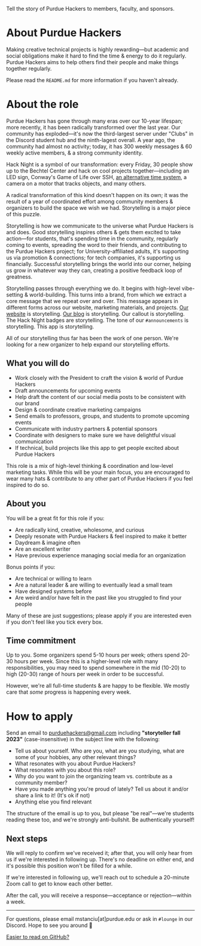 Tell the story of Purdue Hackers to members, faculty, and sponsors.

# About Purdue Hackers

Making creative technical projects is highly rewarding—but academic and social obligations make it hard to find the time & energy to do it regularly. Purdue Hackers aims to help others find their people and make things together regularly.

Please read the `README.md` for more information if you haven't already.

# About the role

Purdue Hackers has gone through many eras over our 10-year lifespan; more recently, it has been radically transformed over the last year. Our community has exploded—it's now the third-largest server under "Clubs" in the Discord student hub and the ninth-lagest overall. A year ago, the community had almost no activity; today, it has 300 weekly messages & 60 weekly active members, & a strong community identity.

Hack Night is a symbol of our transformation: every Friday, 30 people show up to the Bechtel Center and hack on cool projects together—including an LED sign, Conway's Game of Life over SSH, [an alternative time system](https://blog.purduehackers.com/posts/lightning-time), a camera on a motor that tracks objects, and many others.

A radical transformation of this kind doesn't happen on its own; it was the result of a year of coordinated effort among community members & organizers to build the space we wish we had. Storytelling is a major piece of this puzzle.

Storytelling is how we communicate to the universe what Purdue Hackers is and does. Good storytelling inspires others & gets them excited to take action—for students, that's spending time in the community, regularly coming to events, spreading the word to their friends, and contributing to the Purdue Hackers project; for University-affiliated adults, it's supporting us via promotion & connections; for tech companies, it's supporting us financially. Successful storytelling brings the world into our corner, helping us grow in whatever way they can, creating a positive feedback loop of greatness.

Storytelling passes through everything we do. It begins with high-level vibe-setting & world-building. This turns into a brand, from which we extract a core message that we repeat over and over. This message appears in different forms across our website, marketing materials, and projects. [Our website](https://purduehackers.com) is storytelling. [Our blog](https://blog.purduehackers.com) is storytelling. Our callout is storytelling. The Hack Night badges are storytelling. The tone of our `#announcements` is storytelling. This app is storytelling.

All of our storytelling thus far has been the work of one person. We're looking for a new organizer to help expand our storytelling efforts.

## What you will do

- Work closely with the President to craft the vision & world of Purdue Hackers
- Draft announcements for upcoming events
- Help draft the content of our social media posts to be consistent with our brand
- Design & coordinate creative marketing campaigns
- Send emails to professors, groups, and students to promote upcoming events
- Communicate with industry partners & potential sponsors
- Coordinate with designers to make sure we have delightful visual communication
- If technical, build projects like this app to get people excited about Purdue Hackers

This role is a mix of high-level thinking & coordination and low-level marketing tasks. While this will be your main focus, you are encouraged to wear many hats & contribute to any other part of Purdue Hackers if you feel inspired to do so.

## About you

You will be a great fit for this role if you:

- Are radically kind, creative, wholesome, and curious
- Deeply resonate with Purdue Hackers & feel inspired to make it better
- Daydream & imagine often
- Are an excellent writer
- Have previous experience managing social media for an organization

Bonus points if you:

- Are technical or willing to learn
- Are a natural leader & are willing to eventually lead a small team
- Have designed systems before
- Are weird and/or have felt in the past like you struggled to find your people

Many of these are just suggestions; please apply if you are interested even if you don't feel like you tick every box.

## Time commitment

Up to you. Some organizers spend 5-10 hours per week; others spend 20-30 hours per week. Since this is a higher-level role with many responsibilities, you may need to spend somewhere in the mid (10-20) to high (20-30) range of hours per week in order to be successful.

However, we're all full-time students & are happy to be flexible. We mostly care that _some_ progress is happening every week.

# How to apply

Send an email to purduehackers@gmail.com including **"storyteller fall 2023"** (case-insensitive) in the subject line with the following:

- Tell us about yourself. Who are you, what are you studying, what are some of your hobbies, any other relevant things?
- What resonates with you about Purdue Hackers?
- What resonates with you about this role?
- Why do you want to join the organizing team vs. contribute as a community member?
- Have you made anything you're proud of lately? Tell us about it and/or share a link to it! (It's ok if not)
- Anything else you find relevant

The structure of the email is up to you, but please "be real"—we're students reading these too, and we're strongly anti-bullshit. Be authentically yourself!

## Next steps

We will reply to confirm we've received it; after that, you will only hear from us if we're interested in following up. There's no deadline on either end, and it's possible this position won't be filled for a while.

If we're interested in following up, we'll reach out to schedule a 20-minute Zoom call to get to know each other better.

After the call, you will receive a response—acceptance or rejection—within a week.

---

For questions, please email mstanciu[at]purdue.edu or ask in `#lounge` in our Discord. Hope to see you around 💛

[Easier to read on GitHub?](https://github.com/purduehackers/organize/blob/main/directory/storyteller.md)
